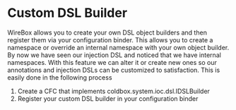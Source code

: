 # Custom DSL Builder

WireBox allows you to create your own DSL object builders and then register them via your configuration binder. This allows you to create a namespace or override an internal namespace with your own object builder. By now we have seen our injection DSL and noticed that we have internal namespaces. With this feature we can alter it or create new ones so our annotations and injection DSLs can be customized to satisfaction. This is easily done in the following process

1. Create a CFC that implements coldbox.system.ioc.dsl.IDSLBuilder
2. Register your custom DSL builder in your configuration binder

